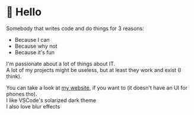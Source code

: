 # 👋 Hello
Somebody that writes code and do things for 3 reasons:
- Because I can
- Because why not
- Because it's fun

I'm passionate about a lot of things about IT.\
A lot of my projects might be useless, but at least they work and exist (I think).

You can take a look at [my website](https://hlelo101.github.io), if you want to (it doesn't have an UI for phones tho).\
I like VSCode's solarized dark theme\
I also love blur effects